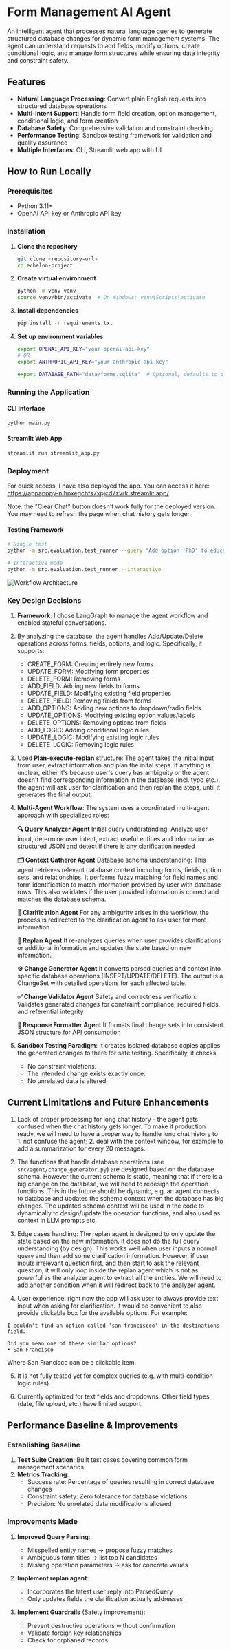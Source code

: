 # Form Management AI Agent

An intelligent agent that processes natural language queries to generate structured database changes for dynamic form management systems. The agent can understand requests to add fields, modify options, create conditional logic, and manage form structures while ensuring data integrity and constraint safety.

## Features

- **Natural Language Processing**: Convert plain English requests into structured database operations
- **Multi-Intent Support**: Handle form field creation, option management, conditional logic, and form creation
- **Database Safety**: Comprehensive validation and constraint checking
- **Performance Testing**: Sandbox testing framework for validation and quality assurance
- **Multiple Interfaces**: CLI, Streamlit web app with UI

## How to Run Locally

### Prerequisites

- Python 3.11+
- OpenAI API key or Anthropic API key


### Installation

1. **Clone the repository**
   ```bash
   git clone <repository-url>
   cd echelon-project
   ```

2. **Create virtual environment**
   ```bash
   python -m venv venv
   source venv/bin/activate  # On Windows: venv\Scripts\activate
   ```

3. **Install dependencies**
   ```bash
   pip install -r requirements.txt
   ```

4. **Set up environment variables**
   ```bash
   export OPENAI_API_KEY="your-openai-api-key"
   # OR
   export ANTHROPIC_API_KEY="your-anthropic-api-key"
   
   export DATABASE_PATH="data/forms.sqlite"  # Optional, defaults to data/forms.sqlite
   ```

### Running the Application

#### CLI Interface
```bash
python main.py
```

#### Streamlit Web App
```bash
streamlit run streamlit_app.py
```

### Deployment
For quick access, I have also deployed the app. You can access it here: https://appapppy-nihpxegchfs7xpjcd7zvrk.streamlit.app/

Note: the "Clear Chat" button doesn't work fully for the deployed version. You may need to refresh the page when chat history gets longer.

#### Testing Framework
```bash
# Single test
python -m src.evaluation.test_runner --query "Add option 'PhD' to education field"

# Interactive mode
python -m src.evaluation.test_runner --interactive

```
![Workflow Architecture](data/workflow.jpeg)


### Key Design Decisions

1. **Framework**: I chose LangGraph to manage the agent workflow and enabled stateful conversations.


2. By analyzing the database, the agent handles Add/Update/Delete operations across forms, fields, options, and logic. Specifically, it supports:
   - CREATE_FORM: Creating entirely new forms
   - UPDATE_FORM: Modifying form properties
   - DELETE_FORM: Removing forms    
   - ADD_FIELD: Adding new fields to forms
   - UPDATE_FIELD: Modifying existing field properties
   - DELETE_FIELD: Removing fields from forms      
   - ADD_OPTIONS: Adding new options to dropdown/radio fields
   - UPDATE_OPTIONS: Modifying existing option values/labels
   - DELETE_OPTIONS: Removing options from fields
   - ADD_LOGIC: Adding conditional logic rules
   - UPDATE_LOGIC: Modifying existing logic rules
   - DELETE_LOGIC: Removing logic rules


3. Used **Plan-execute-replan** structure: The agent takes the initial input from user, extract information and plan the inital steps. If anything is unclear, either it's because user's query has ambiguity or the agent doesn't find corresponding information in the database (incl. typo etc.), the agent will ask user for clarification and then replan the steps, until it generates the final output.


4. **Multi-Agent Workflow**: The system uses a coordinated multi-agent approach with specialized roles:

   **🔍 Query Analyzer Agent**
   Initial query understanding: Analyze user input, determine user intent, extract useful entities and information as structured JSON and detect if there is any clarification needed

   **🗂️ Context Gatherer Agent**
   Database schema understanding: This agent retrieves relevant database context including forms, fields, option sets, and relationships. It performs fuzzy matching for field names and form identification to match information provided by user with database rows. This also validates if the user provided information is correct and matches the database schema.

   **💬 Clarification Agent**
   For any ambigurity arises in the workflow, the process is redirected to the clarification agent to ask user for more information.

   **🔄 Replan Agent**
   It re-analyzes queries when user provides clarifications or additional information and updates the state based on new information.

   **⚙️ Change Generator Agent**
   It converts parsed queries and context into specific database operations (INSERT/UPDATE/DELETE). The output is a ChangeSet with detailed operations for each affected table.

   **✅ Change Validator Agent**
   Safety and correctness verification: Validates generated changes for constraint compliance, required fields, and referential integrity

   **📄 Response Formatter Agent**
   It formats final change sets into consistent JSON structure for API consumption


5. **Sandbox Testing Paradigm**:
   It creates isolated database copies applies the generated changes to there for safe testing. Specifically, it checks:
   - No constraint violations.
   - The intended change exists exactly once.
   - No unrelated data is altered.   


## Current Limitations and Future Enhancements

1. Lack of proper processing for long chat history - the agent gets confused when the chat history gets longer. To make it production ready, we will need to have a proper way to handle long chat history to 1. not confuse the agent; 2. deal with the context window, for example to add a summarization for every 20 messages.

2. The functions that handle database operations (see `src/agent/change_generator.py`) are designed based on the database schema. However the current schema is static, meaning that if there is a big change on the database, we will need to redesign the operation functions. This in the future should be dynamic, e.g. an agent connects to database and updates the schema context when the database has big changes. The updated schema context will be used in the code to dynamically to design/update the operation functions, and also used as context in LLM prompts etc.

3. Edge cases handling: The replan agent is designed to only update the state based on the new information. It does not do the full query understanding (by design). This works well when user inputs a normal query and then add some clarification information. However, if user inputs irrelevant question first, and then start to ask the relevant question, it will only loop inside the replan agent which is not as powerful as the analyzer agent to extract all the entities. We will need to add another condition when it will redirect back to the analyzer agent.

4. User experience: right now the app will ask user to always provide text input when asking for clarification. It would be convenient to also provide clickable box for the available options. For example:
```
I couldn't find an option called 'san franciscco' in the destinations field.

Did you mean one of these similar options?
• San Francisco
```
Where San Francisco can be a clickable item.

5. It is not fully tested yet for complex queries (e.g. with multi-condition logic rules).

6. Currently optimized for text fields and dropdowns. Other field types (date, file upload, etc.) have limited support.


## Performance Baseline & Improvements

### Establishing Baseline

1. **Test Suite Creation**: Built test cases covering common form management scenarios
2. **Metrics Tracking**: 
   - Success rate: Percentage of queries resulting in correct database changes
   - Constraint safety: Zero tolerance for database violations
   - Precision: No unrelated data modifications allowed

### Improvements Made

1. **Improved Query Parsing**:
   - Misspelled entity names → propose fuzzy matches
   - Ambiguous form titles → list top N candidates
   - Missing operation parameters → ask for concrete values

2. **Implement replan agent**:
   - Incorporates the latest user reply into ParsedQuery
   - Only updates fields the clarification actually addresses

3. **Implement Guardrails** (Safety improvement):
   - Prevent destructive operations without confirmation
   - Validate foreign key relationships
   - Check for orphaned records
